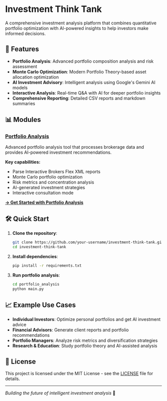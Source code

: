 # Investment Think Tank

A comprehensive investment analysis platform that combines quantitative portfolio optimization with AI-powered insights to help investors make informed decisions.

## 🚀 Features

- **Portfolio Analysis**: Advanced portfolio composition analysis and risk assessment
- **Monte Carlo Optimization**: Modern Portfolio Theory-based asset allocation optimization
- **AI Investment Advisory**: Intelligent analysis using Google's Gemini AI models
- **Interactive Analysis**: Real-time Q&A with AI for deeper portfolio insights
- **Comprehensive Reporting**: Detailed CSV reports and markdown summaries

## 📊 Modules

### [Portfolio Analysis](./portfolio_analysis/README.md)
Advanced portfolio analysis tool that processes brokerage data and provides AI-powered investment recommendations.

**Key capabilities:**
- Parse Interactive Brokers Flex XML reports
- Monte Carlo portfolio optimization
- Risk metrics and concentration analysis
- AI-generated investment strategies
- Interactive consultation mode

[**→ Get Started with Portfolio Analysis**](./portfolio_analysis/README.md)

## 🛠 Quick Start

1. **Clone the repository**:
   ```bash
   git clone https://github.com/your-username/investment-think-tank.git
   cd investment-think-tank
   ```

2. **Install dependencies**:
   ```bash
   pip install -r requirements.txt
   ```

3. **Run portfolio analysis**:
   ```bash
   cd portfolio_analysis
   python main.py
   ```

## 📈 Example Use Cases

- **Individual Investors**: Optimize personal portfolios and get AI investment advice
- **Financial Advisors**: Generate client reports and portfolio recommendations
- **Portfolio Managers**: Analyze risk metrics and diversification strategies
- **Research & Education**: Study portfolio theory and AI-assisted analysis

## 📝 License

This project is licensed under the MIT License - see the [LICENSE](LICENSE) file for details.

---

*Building the future of intelligent investment analysis* 🎯
